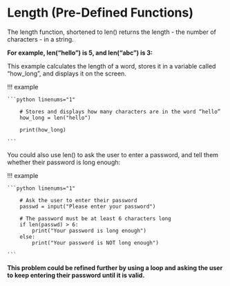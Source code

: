 # Length (Pre-Defined Functions)

The length function, shortened to len() returns the length - the number of characters - in a string.

__For example, len(“hello”) is 5, and len(“abc”) is 3:__

This example calculates the length of a word, stores it in a variable called “how_long”, and displays it on the screen.

!!! example

	```python linenums="1"
	
		# Stores and displays how many characters are in the word “hello”
		how_long = len("hello")
  
		print(how_long)

	```

You could also use len() to ask the user to enter a password, and tell them whether their password is long enough:
    
!!! example

	```python linenums="1"
	
		# Ask the user to enter their password
		passwd = input("Please enter your password")
		
		# The password must be at least 6 characters long
		if len(passwd) > 6:
		    print("Your password is long enough")
		else:
		    print("Your password is NOT long enough")

	```    

__This problem could be refined further by using a loop and asking the user to keep entering their password until it is valid.__